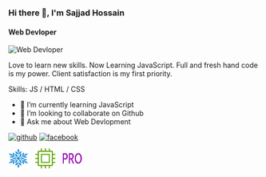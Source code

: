 ### Hi there 👋, I'm Sajjad Hossain
#### Web Devloper
![Web Devloper](https://scontent.frjh3-1.fna.fbcdn.net/v/t39.30808-6/277556363_988816855406846_9059033032824087717_n.jpg?_nc_cat=102&ccb=1-7&_nc_sid=19026a&_nc_eui2=AeFQrf7RFbtlgu41sN4LRiu1PiCQBqU6Kto-IJAGpToq2kfLpOEh-7oW2bBNpVlW6Pl8Oiay2TJDCrh-B1lA759M&_nc_ohc=V1GlStSzciMAX-04sxp&_nc_ht=scontent.frjh3-1.fna&oh=00_AfCs0Z_rgDnixaOm-IeQB_GWEOP6Z_onJDhZeQiUMfjBIg&oe=64D780F3)

Love to learn new skills. Now Learning JavaScript. Full and fresh hand code is my power. Client satisfaction is my first priority.

Skills:  JS / HTML / CSS

- 🌱 I’m currently learning JavaScript 
- 👯 I’m looking to collaborate on Github 
- 💬 Ask me about Web Devlopment  


[<img src='https://cdn.jsdelivr.net/npm/simple-icons@3.0.1/icons/github.svg' alt='github' height='40'>](https://github.com/https://github.com/Sajjad177100)  [<img src='https://cdn.jsdelivr.net/npm/simple-icons@3.0.1/icons/facebook.svg' alt='facebook' height='40'>](https://www.facebook.com/https://www.facebook.com/sajjad.hossin.902604/)  

<a href='https://archiveprogram.github.com/'><img src='https://raw.githubusercontent.com/acervenky/animated-github-badges/master/assets/acbadge.gif' width='40' height='40'></a> <a href='https://docs.github.com/en/developers'><img src='https://raw.githubusercontent.com/acervenky/animated-github-badges/master/assets/devbadge.gif' width='40' height='40'></a> <a href='https://github.com/pricing'><img src='https://raw.githubusercontent.com/acervenky/animated-github-badges/master/assets/pro.gif' width='40' height='40'></a> 

